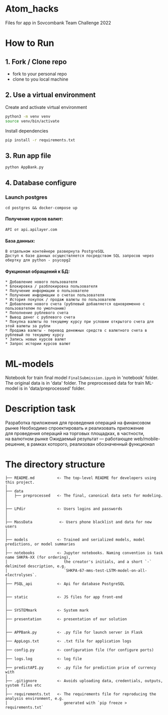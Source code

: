 # Atom_hacks
Files for app in Sovcombank Team Challenge 2022

# How to Run
## 1. Fork / Clone repo
- fork to your personal repo 
- clone to you local machine

## 2. Use a virtual environment

Сreate and activate virtual environment
```bash
python3 -m venv venv
source venv/bin/activate
```

Install dependencies
```bash
pip install -r requirements.txt
```
## 3. Run app file
```bash
python AppBank.py
```

## 4. Database configure

### Launch postgres

```
cd postgres && docker-compose up
```
#### Получение курсов валют:
    API от api.apilayer.com
    
#### База данных:
    В отдельном контейнере развернута PostgreSQL
    Доступ к базе данных осуществляется посредством SQL запросов через обертку для python - psycopg2
    
#### Фукционал обращений к БД:
    * Добавление нового пользователя
    * Блокировка / разблокировка пользователя
    * Получение информации о пользователе
    * Получение информации о счетах пользователя
    * История покупок / продаж валюты по пользователю
    * Добавление нового счета (рублевый добавляется одновременно с пользователем по умолчанию)
    * Пополнение рублевого счета
    * Вывод денег с рублевого счета
    * Покупка валюты по текущему курсу при условии открытого счета для этой валюты за рубли
    * Продажа валюты - перевод денежных средств с валютного счета в рублевый по текущему курсу
    * Запись новых курсов валют
    * Запрос истории курсов валют

# ML-models

Notebook for train final model `FinalSubmission.ipynb` in 'notebook' folder.
The original data is in 'data' folder.
The preprocessed data for train ML-model is in 'data/preprocessed' folder.

# Description task

Разработка приложения для проведения операций на финансовом рынке
Необходимо спроектировать и реализовать приложение для проведения операций на торговых площадках, в частности, на валютном рынке Ожидаемый результат — работающее web/mobile-решение, в рамках которого, реализован обозначенный функционал


# The directory structure
```
├── README.md          <- The top-level README for developers using this project.
│
├── data
│   ├── preprocessed   <- The final, canonical data sets for modeling.
│   
│
├── LPdir              <- Users logins and passwords
│   
│
├── MassData            <- Users phone blacklist and data for new users
│   
│
├── models             <- Trained and serialized models, model predictions, or model summaries
│
├── notebooks          <- Jupyter notebooks. Naming convention is task name SHKPA-XX (for ordering),
│                         the creator's initials, and a short `-` delimited description, e.g.
│                         `SHKPA-67-mms-test-LSTM-model-on-all-electrolyses`.
│
├── PSQL_api           <- Api for database PostgreSQL
│   
│
├── static             <- JS files for app front-end
│   
│
├── SYSTEMmark         <- System mark
│   
├── presentation       <- presentation of our solution
│
│
├── APPBank.py         <- .py file for launch server in Flask
│
├── AppLogs.txt        <- .txt file for application logs
│
├── config.py          <- configuration file (for configure ports)
│
├── logs.log           <- log file
│
├── predictAPI.py      <- .py file for prediction price of currency with 
│
├── .gitignore         <- Avoids uploading data, credentials, outputs, system files etc
│
├── requirements.txt   <- The requirements file for reproducing the analysis environment, e.g.
│                         generated with `pip freeze > requirements.txt`
```


